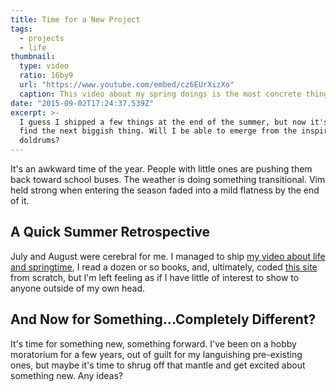 ```yaml
---
title: Time for a New Project
tags:
  - projects
  - life
thumbnail:
  type: video
  ratio: 16by9
  url: "https://www.youtube.com/embed/cz6EUrXizXo"
  caption: This video about my spring doings is the most concrete thing I made in July.
date: "2015-09-02T17:24:37.539Z"
excerpt: >-
  I guess I shipped a few things at the end of the summer, but now it's time to
  find the next biggish thing. Will I be able to emerge from the inspirational
  doldrums?
---
```


It's an awkward time of the year. People with little ones are pushing them back toward school buses. The weather is doing something transitional. Vim held strong when entering the season faded into a mild flatness by the end of it.

## A Quick Summer Retrospective

July and August were cerebral for me. I managed to ship [my video about life and springtime](https://www.youtube.com/watch?v=cz6EUrXizXo), I read a dozen or so books, and, ultimately, coded [this site](http://www.lyza.com) from scratch, but I'm left feeling as if I have little of interest to show to anyone outside of my own head.

## And Now for Something...Completely Different?

It's time for something new, something forward. I've been on a hobby moratorium for a few years, out of guilt for my languishing pre-existing ones, but maybe it's time to shrug off that mantle and get excited about something new. Any ideas?
